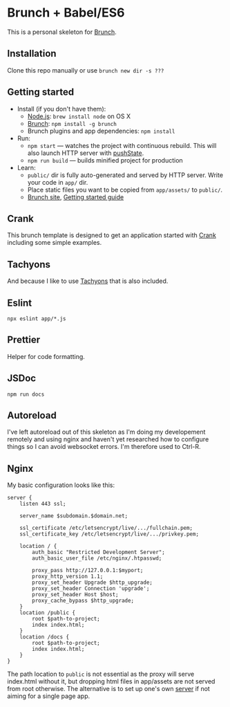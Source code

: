 # Brunch + Babel/ES6

This is a personal skeleton for [Brunch](http://brunch.io).

## Installation

Clone this repo manually or use `brunch new dir -s ???`

## Getting started

* Install (if you don't have them):
    * [Node.js](http://nodejs.org): `brew install node` on OS X
    * [Brunch](http://brunch.io): `npm install -g brunch`
    * Brunch plugins and app dependencies: `npm install`
* Run:
    * `npm start` — watches the project with continuous rebuild. This will also launch HTTP server with [pushState](https://developer.mozilla.org/en-US/docs/Web/Guide/API/DOM/Manipulating_the_browser_history).
    * `npm run build` — builds minified project for production
* Learn:
    * `public/` dir is fully auto-generated and served by HTTP server.  Write your code in `app/` dir.
    * Place static files you want to be copied from `app/assets/` to `public/`.
    * [Brunch site](http://brunch.io), [Getting started guide](https://github.com/brunch/brunch-guide#readme)

## Crank

This brunch template is designed to get an application started with [Crank](https://crank.js.org/) including some simple examples.

## Tachyons

And because I like to use [Tachyons](https://tachyons.io/) that is also included.

## Eslint

```
npx eslint app/*.js
```

## Prettier

Helper for code formatting.

## JSDoc

```
npm run docs
```

## Autoreload

I've left autoreload out of this skeleton as I'm doing my developement remotely and using nginx and haven't yet researched how to configure things so I can avoid websocket errors. I'm therefore used to Ctrl-R.

## Nginx

My basic configuration looks like this:

```
server {
	listen 443 ssl;

	server_name $subdomain.$domain.net;

	ssl_certificate /etc/letsencrypt/live/.../fullchain.pem;
	ssl_certificate_key /etc/letsencrypt/live/.../privkey.pem;

	location / {
		auth_basic "Restricted Development Server";
		auth_basic_user_file /etc/nginx/.htpasswd;

		proxy_pass http://127.0.0.1:$myport;
		proxy_http_version 1.1;
		proxy_set_header Upgrade $http_upgrade;
		proxy_set_header Connection 'upgrade';
		proxy_set_header Host $host;
		proxy_cache_bypass $http_upgrade;
	}
	location /public {
		root $path-to-project;
		index index.html;
	}
	location /docs {
		root $path-to-project;
		index index.html;
	}
}
```

The path location to `public` is not essential as the proxy will serve
index.html without it, but dropping html files in app/assets are not served
from root otherwise. The alternative is to set up one's own [server](https://github.com/brunch/brunch-guide/blob/master/content/en/chapter10-web-server.md#writing-your-own-server) if not aiming for a single page app.
